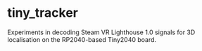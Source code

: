 # tiny_tracker
Experiments in decoding Steam VR Lighthouse 1.0 signals for 3D localisation on the RP2040-based Tiny2040 board.
